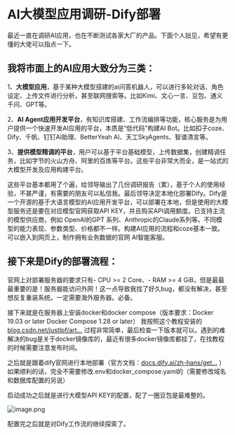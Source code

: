 # AI大模型应用调研-Dify部署

最近一直在调研AI应用，也在不断测试各家大厂的产品。下面个人拙见，希望有更懂的大佬可以指点一下。

## 我将市面上的AI应用大致分为三类：

1、**大模型应用**，基于某种大模型搭建的ai问答机器人，可以进行多轮对话、角色设定、上传文件进行分析，甚至联网搜索等。比如Kimi、文心一言、豆包、通义千问、GPT等。

2、**AI Agent应用开发平台**，有知识库搭建、工作流编排等功能，核心服务是为用户提供一个快速开发AI应用的平台，本质是“低代码”构建AI Bot。比如扣子coze、Dify、千帆、钉钉AI助理、BetterYeah AI、天工SkyAgents、智谱清言等。

3、**提供模型精调的平台**，用户可以基于平台基础模型，上传数据集，创建精调任务，比如字节的火山方舟、阿里的百炼等平台。这些平台非常大而全，是一站式的大模型开发及应用构建平台。

这些平台基本都用了个遍，给领导输出了几份调研报告（累），基于个人的使用经验，不甚严谨，有需要的朋友可以私信我。最后领导决定本地化部署Dify。Dify是一个开源的基于大语言模型的AI应用开发平台，可以部署在本地，但是使用的大模型服务还是要在对应模型官网获取API KEY，并且购买API调用额度。已支持主流的模型供应商，例如 OpenAI的GPT 系列、Anthropic的Claude系列等。不同模型的能力表现、参数类型、价格都不一样。构建AI应用的流程和coze基本一致。可以嵌入到网页上，制作拥有业务数据的官网 AI智能客服。

## 接下来是Dify的部署流程：

官网上对部署服务器的要求只有- CPU >= 2 Core、- RAM >= 4 GiB，但是最最最重要的是！服务器能访问外网！这一点导致我找了好久bug，都没有解决，甚至想反复重装系统。一定需要海外服务器。必备。

接下来就是在服务器上安装docker和docker compose（版本要求：Docker 19.03 or later Docker Compose 1.28 or later） 我按照这个教程安装的 [blog.csdn.net/justlpf/art…](https://link.juejin.cn?target=https%3A%2F%2Fblog.csdn.net%2Fjustlpf%2Farticle%2Fdetails%2F132982953 'https://blog.csdn.net/justlpf/article/details/132982953') 过程非常简单，最后检查一下版本就可以。遇到的难解决的bug是关于docker镜像库的，最近有很多docker镜像库都挂了，在找教程的时候需要注意发布时间。

之后就是跟着dify官网进行本地部署（官方文档：[docs.dify.ai/zh-hans/get…](https://link.juejin.cn?target=https%3A%2F%2Fdocs.dify.ai%2Fzh-hans%2Fgetting-started%2Finstall-self-hosted%2Fdocker-compose 'https://docs.dify.ai/zh-hans/getting-started/install-self-hosted/docker-compose') ）如果顺利的话，完全不需要修改.env和docker_compose.yaml的（需要修改域名和数据库配置的另说）

启动成功之后就是进行大模型API KEY的配置，配了一圈豆包是最难整的。

![image.png](https://p9-xtjj-sign.byteimg.com/tos-cn-i-73owjymdk6/086e02ffb7404253a0d4849434fff915~tplv-73owjymdk6-jj-mark-v1:0:0:0:0:5o6Y6YeR5oqA5pyv56S-5Yy6IEAgYWtpcmEwOTEy:q75.awebp?rk3s=f64ab15b&x-expires=1743752259&x-signature=FHdr1EFGq00otbcnO4AtKby3xqE%3D)

配置完之后就是对Dify工作流的继续探索了。
